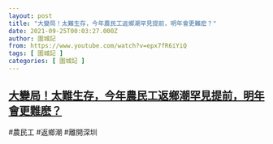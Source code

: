 ```yaml
---
layout: post
title: "大變局！太難生存，今年農民工返鄉潮罕見提前，明年會更難麽？"
date: 2021-09-25T00:03:27.000Z
author: 圍城記
from: https://www.youtube.com/watch?v=epx7fR6iYiQ
tags: [ 圍城記 ]
categories: [ 圍城記 ]
---
```

<!--1632528207000-->
[大變局！太難生存，今年農民工返鄉潮罕見提前，明年會更難麽？](https://www.youtube.com/watch?v=epx7fR6iYiQ)
------

<div>
#農民工 #返鄉潮 #離開深圳
</div>
